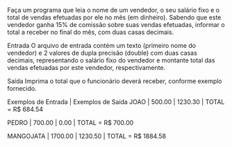 Faça um programa que leia o nome de um vendedor, o seu salário fixo e o total de vendas efetuadas por ele no mês (em dinheiro). Sabendo que este vendedor ganha 15% de comissão sobre suas vendas efetuadas, informar o total a receber no final do mês, com duas casas decimais.

Entrada
O arquivo de entrada contém um texto (primeiro nome do vendedor) e 2 valores de dupla precisão (double) com duas casas decimais, representando o salário fixo do vendedor e montante total das vendas efetuadas por este vendedor, respectivamente.

Saída
Imprima o total que o funcionário deverá receber, conforme exemplo fornecido.

Exemplos de Entrada	|   Exemplos de Saída
JOAO                |
500.00              |
1230.30             |   TOTAL = R$ 684.54

PEDRO               |
700.00              |
0.00                |   TOTAL = R$ 700.00

MANGOJATA           |
1700.00             |
1230.50             |   TOTAL = R$ 1884.58